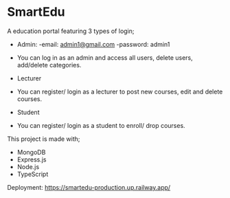 ﻿# SmartEdu

A education portal featuring 3 types of login;

- Admin: 
  -email: admin1@gmail.com
  -password: admin1
* You can log in as an admin and access all users, delete users, add/delete categories.

- Lecturer
* You can register/ login as a lecturer to post new courses, edit and delete courses.

- Student
* You can register/ login as a student to enroll/ drop courses.

This project is made with;
- MongoDB
- Express.js
- Node.js
- TypeScript

Deployment: https://smartedu-production.up.railway.app/
